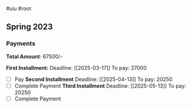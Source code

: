 #uiu #root 

## Spring 2023

### Payments

**Total Amount**: 67500/-

**First Installment:**
Deadline: [[2025-03-17]]
To pay: 27000
- [ ] Pay
**Second Installment**
Deadline: [[2025-04-13]]
To pay: 20250
- [ ] Complete Payment
**Third Installment**
Deadline: [[2025-05-13]]
To pay: 20250
- [ ] Complete Payment